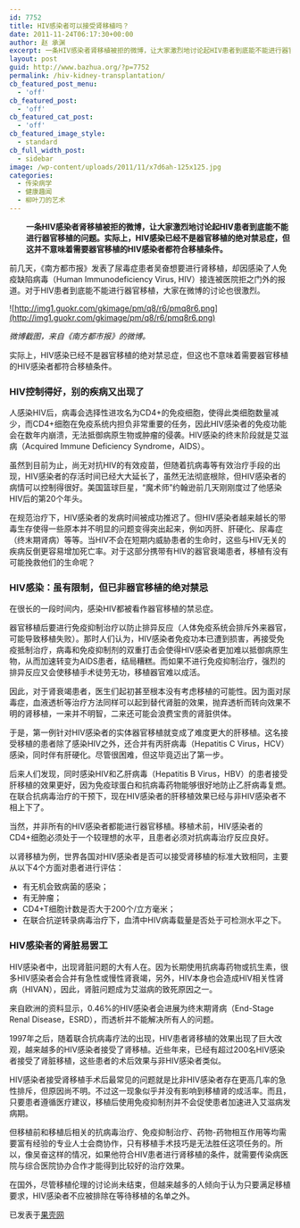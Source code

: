 ```yaml
---
id: 7752
title: HIV感染者可以接受肾移植吗？
date: 2011-11-24T06:17:30+00:00
author: 赵 承渊
excerpt: 一条HIV感染者肾移植被拒的微博，让大家激烈地讨论起HIV患者到底能不能进行器官移植的问题。实际上，HIV感染已经不是器官移植的绝对禁忌症，但这并不意味着需要器官移植的HIV感染者都符合移植条件。
layout: post
guid: http://www.bazhua.org/?p=7752
permalink: /hiv-kidney-transplantation/
cb_featured_post_menu:
  - 'off'
cb_featured_post:
  - 'off'
cb_featured_cat_post:
  - 'off'
cb_featured_image_style:
  - standard
cb_full_width_post:
  - sidebar
image: /wp-content/uploads/2011/11/x7d6ah-125x125.jpg
categories:
  - 传染病学
  - 健康趣闻
  - 柳叶刀的艺术
---
```

<p style="padding-left: 30px;">
  <strong>一条HIV感染者肾移植被拒的微博，让大家激烈地讨论起HIV患者到底能不能进行器官移植的问题。实际上，HIV感染已经不是器官移植的绝对禁忌症，但这并不意味着需要器官移植的HIV感染者都符合移植条件。</strong>
</p>

前几天，《南方都市报》发表了尿毒症患者吴奋想要进行肾移植，却因感染了人免疫缺陷病毒（Human Immunodeficiency Virus, HIV）接连被医院拒之门外的报道。对于HIV患者到底能不能进行器官移植，大家在微博的讨论也很激烈。

![http://img1.guokr.com/gkimage/pm/q8/r6/pmq8r6.png](http://img1.guokr.com/gkimage/pm/q8/r6/pmq8r6.png)
  
_微博截图，来自《南方都市报》的微博。_

实际上，HIV感染已经不是器官移植的绝对禁忌症，但这也不意味着需要器官移植的HIV感染者都符合移植条件。

### HIV控制得好，别的疾病又出现了

人感染HIV后，病毒会选择性进攻名为CD4+的免疫细胞，使得此类细胞数量减少，而CD4+细胞在免疫系统内担负非常重要的任务，因此HIV感染者的免疫功能会在数年内崩溃，无法抵御病原生物或肿瘤的侵袭。HIV感染的终末阶段就是艾滋病（Acquired Immune Deficiency Syndrome，AIDS）。

虽然到目前为止，尚无对抗HIV的有效疫苗，但随着抗病毒等有效治疗手段的出现，HIV感染者的存活时间已经大大延长了，虽然无法彻底根除，但HIV感染者的病情可以控制得很好。美国篮球巨星，“魔术师”约翰逊前几天刚刚度过了他感染HIV后的第20个年头。

在规范治疗下，HIV感染者的发病时间被成功推迟了。但HIV感染者越来越长的带毒生存使得一些原本并不明显的问题变得突出起来，例如丙肝、肝硬化、尿毒症（终末期肾病）等等。当HIV不会在短期内威胁患者的生命时，这些与HIV无关的疾病反倒更容易增加死亡率。对于这部分携带有HIV的器官衰竭患者，移植有没有可能挽救他们的生命呢？

### HIV感染：虽有限制，但已非器官移植的绝对禁忌

在很长的一段时间内，感染HIV都被看作器官移植的禁忌症。

器官移植后要进行免疫抑制治疗以防止排异反应（人体免疫系统会排斥外来器官，可能导致移植失败）。那时人们认为，HIV感染者免疫功本已遭到损害，再接受免疫抵制治疗，病毒和免疫抑制剂的双重打击会使得HIV感染者更加难以抵御病原生物，从而加速转变为AIDS患者，结局糟糕。而如果不进行免疫抑制治疗，强烈的排异反应又会使移植手术徒劳无功，移植器官难以成活。

因此，对于肾衰竭患者，医生们起初甚至根本没有考虑移植的可能性。因为面对尿毒症，血液透析等治疗方法同样可以起到替代肾脏的效果，抛弃透析而转向效果不明的肾移植，一来并不明智，二来还可能会浪费宝贵的肾脏供体。

于是，第一例针对HIV感染者的实体器官移植就变成了难度更大的肝移植。这名接受移植的患者除了感染HIV之外，还合并有丙肝病毒（Hepatitis C Virus，HCV）感染，同时伴有肝硬化。尽管很困难，但这毕竟迈出了第一步。

后来人们发现，同时感染HIV和乙肝病毒（Hepatitis B Virus，HBV）的患者接受肝移植的效果更好，因为免疫球蛋白和抗病毒药物能够很好地防止乙肝病毒复燃。在联合抗病毒治疗的干预下，现在HIV感染者的肝移植效果已经与非HIV感染者不相上下了。

当然，并非所有的HIV感染者都能进行器官移植。移植术前，HIV感染者的CD4+细胞必须处于一个较理想的水平，且患者必须对抗病毒治疗反应良好。

以肾移植为例，世界各国对HIV感染者是否可以接受肾移植的标准大致相同，主要从以下4个方面对患者进行评估：

  * 有无机会致病菌的感染；
  * 有无肿瘤；
  * CD4+T细胞计数是否大于200个/立方毫米；
  * 在联合抗逆转录病毒治疗下，血清中HIV病毒载量是否处于可检测水平之下。

### HIV感染者的肾脏易罢工

HIV感染者中，出现肾脏问题的大有人在。因为长期使用抗病毒药物或抗生素，很多HIV感染者会合并有急性或慢性肾衰竭，另外，HIV本身也会造成HIV相关性肾病（HIVAN），因此，肾脏问题成为艾滋病的致死原因之一。

来自欧洲的资料显示，0.46%的HIV感染者会进展为终末期肾病（End-Stage Renal Disease，ESRD），而透析并不能解决所有人的问题。

1997年之后，随着联合抗病毒疗法的出现，HIV患者肾移植的效果出现了巨大改观，越来越多的HIV感染者接受了肾移植。近些年来，已经有超过200名HIV感染者接受了肾脏移植，这些患者的术后效果与非HIV感染者类似。

HIV感染者接受肾移植手术后最常见的问题就是比非HIV感染者存在更高几率的急性排斥，但原因尚不明。不过这一现象似乎并没有影响到移植肾的成活率。而且，只要患者遵循医疗建议，移植后使用免疫抑制剂并不会促使患者加速进入艾滋病发病期。

但移植前和移植后相关的抗病毒治疗、免疫抑制治疗、药物-药物相互作用等均需要富有经验的专业人士会商协作，只有移植手术技巧是无法胜任这项任务的。所以，像吴奋这样的情况，如果他符合HIV患者进行肾移植的条件，就需要传染病医院与综合医院协办合作才能得到比较好的治疗效果。

在国外，尽管移植伦理的讨论尚未结束，但越来越多的人倾向于认为只要满足移植要求，HIV感染者不应被排除在等待移植的名单之外。

<pre>已发表于<a href="http://www.guokr.com/article/73237/" target="_blank">果壳网</a></pre>
